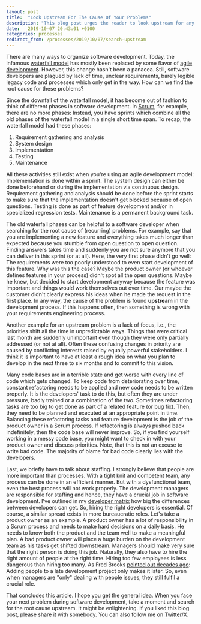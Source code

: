 ```yaml
---
layout: post
title:  "Look Upstream For The Cause Of Your Problems"
description: "This blog post urges the reader to look upstream for any recurring problems they encounter in the their daily work. The problem probably starts there."
date:   2019-10-07 20:43:01 +0100
categories: processes
redirect_from: /processes/2019/10/07/search-upstream
---
```

There are many ways to organize software development. Today, the infamous [waterfall model](https://en.wikipedia.org/wiki/Waterfall_model) has mostly been replaced by some flavor of [agile development](https://en.wikipedia.org/wiki/Agile_software_development). However, this change hasn't been a panacea. Still, software developers are plagued by lack of time, unclear requirements, barely legible legacy code and processes which only get in the way. How can we find the root cause for these problems?

Since the downfall of the waterfall model, it has become out of fashion to think of different phases in software development. In [Scrum](https://en.wikipedia.org/wiki/Scrum_(software_development)), for example, there are no more phases: Instead, you have sprints which combine all the old phases of the waterfall model in a single short time span. To recap, the waterfall model had these phases:
1. Requirement gathering and analysis
2. System design
3. Implementation
4. Testing
5. Maintenance

All these activities still exist when you're using an agile development model: Implementation is done within a sprint. The system design can either be done beforehand or during the implementation via continuous design. Requirement gathering and analysis should be done before the sprint starts to make sure that the implementation doesn't get blocked because of open questions. Testing is done as part of feature development and/or in specialized regression tests. Maintenance is a permanent background task.

The old waterfall phases can be helpful to a software developer when searching for the root cause of (recurring) problems. For example, say that you are implementing a new feature and everything takes much longer than expected because you stumble from open question to open question. Finding answers takes time and suddenly you are not sure anymore that you can deliver in this sprint (or at all). Here, the very first phase didn't go well: The requirements were too poorly understood to even start development of this feature. Why was this the case? Maybe the product owner (or whoever defines features in your process) didn't spot all the open questions. Maybe he knew, but decided to start development anyway because the feature was important and things would work themselves out over time. Our maybe the customer didn't clearly express his ideas when he made the request in the first place. In any way, the cause of the problem is found **upstream** in the development process. If this happens often, then something is wrong with your requirements engineering process.

Another example for an upstream problem is a lack of focus, i.e., the priorities shift all the time in unpredictable ways. Things that were critical last month are suddenly unimportant even though they were only partially addressed (or not at all). Often these confusing changes in priority are caused by conflicting interests raised by equally powerful stakeholders. I think it is important to have at least a rough idea on what you plan to develop in the next three to six months and to commit to this vision.

Many code bases are in a terrible state and get worse with every line of code which gets changed. To keep code from deteriorating over time, constant refactoring needs to be applied and new code needs to be written properly. It is the developers' task to do this, but often they are under pressure, badly trained or a combination of the two. Sometimes refactoring tasks are too big to get done as part of a related feature (or bug fix). Then, they need to be planned and executed at an appropriate point in time. Balancing these refactoring tasks and feature development is the job of the product owner in a Scrum process. If refactoring is always pushed back indefinitely, then the code base will never improve. So, if you find yourself working in a messy code base, you might want to check in with your product owner and discuss priorities. Note, that this is not an excuse to write bad code. The majority of blame for bad code clearly lies with the developers.

Last, we briefly have to talk about staffing. I strongly believe that people are more important than processes. With a tight knit and competent team, any process can be done in an efficient manner. But with a dysfunctional team, even the best process will not work properly. The development managers are responsible for staffing and hence, they have a crucial job in software development. I've outlined in my [developer matrix](https://thinkingsideways.net/people/developer-skill-matrix.html) how big the differences between developers can get. So, hiring the right developers is essential. Of course, a similar spread exists in more bureaucratic roles. Let's take a product owner as an example. A product owner has a lot of responsibility in a Scrum process and needs to make hard decisions on a daily basis. He needs to know both the product and the team well to make a meaningful plan. A bad product owner will place a huge burden on the development team as his tasks get shifted downstream. Managers should make very sure that the right person is doing this job. Naturally, they also have to hire the right amount of people at the right time. Hiring too few employees is less dangerous than hiring too many. As Fred Brooks [pointed out decades ago](https://en.wikipedia.org/wiki/Brooks%27s_law): Adding people to a late development project only makes it later. So, even when managers are "only" dealing with people issues, they still fulfil a crucial role. 

That concludes this article. I hope you get the general idea. When you face your next problem during software development, take a moment and search for the root cause upstream. It might be enlightening. If you liked this blog post, please share it with somebody. You can also follow me on [Twitter/X](https://twitter.com/fxr256).